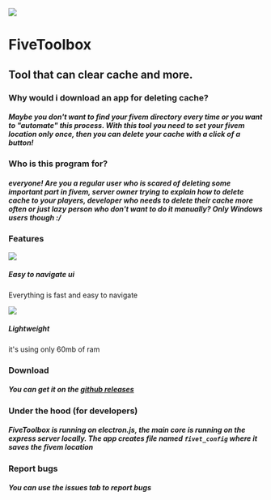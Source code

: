 ![](https://i.imgur.com/EoOK1rE.png)
# FiveToolbox
## Tool that can clear cache and more.

### Why would i download an app for deleting cache?
##### Maybe you don't want to find your fivem directory every time or you want to "automate" this process. With this tool you need to set your fivem location only once, then you can delete your cache with a click of a button!

### Who is this program for?
##### everyone! Are you a regular user who is scared of deleting some important part in fivem, server owner trying to explain how to delete cache to your players, developer who needs to delete their cache more often or just lazy person who don't want to do it manually? Only Windows users though :/

### Features
![](https://i.imgur.com/kSSOJ9V.png)
##### Easy to navigate ui
Everything is fast and easy to navigate

![](https://i.imgur.com/wmni3sB.png)
##### Lightweight
it's using only 60mb of ram

### Download
##### You can get it on the [github releases](https://github.com/itsP33t/FiveToolbox/releases/latest "github releases")

### Under the hood (for developers)
##### FiveToolbox is running on electron.js, the main core is running on the express server locally. The app creates file named `fivet_config` where it saves the fivem location

### Report bugs
##### You can use the issues tab to report bugs
